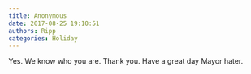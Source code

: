```yaml
---
title: Anonymous
date: 2017-08-25 19:10:51
authors: Ripp
categories: Holiday
---
```


 Yes. We know who you are. Thank you. Have a great day Mayor hater.
